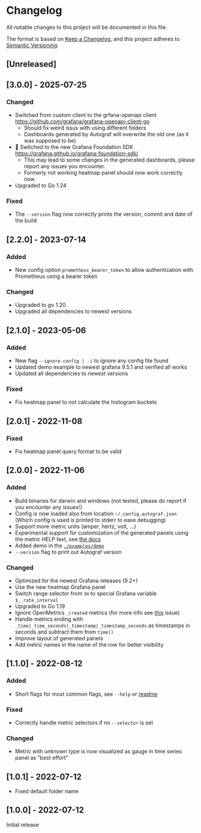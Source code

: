 # Changelog
All notable changes to this project will be documented in this file.

The format is based on [Keep a Changelog](https://keepachangelog.com/en/1.0.0/),
and this project adheres to [Semantic Versioning](https://semver.org/spec/v2.0.0.html).

## [Unreleased]

## [3.0.0] - 2025-07-25
### Changed
 - Switched from custom client to the grfana-openapi client https://github.com/grafana/grafana-openapi-client-go
   - Should fix weird issus with using different folders
   - Dashboards generated by Autograf will overwrite the old one (as it was supposed to be)
 - :tada: Switched to the new Grafana Foundation SDK https://grafana.github.io/grafana-foundation-sdk/
   - This may lead to some changes in the generated dashboards, please report any issues you encounter.
   - Formerly not working heatmap panel should now work correctly now.
 - Upgraded to Go 1.24

### Fixed
 - The `--version` flag now correctly prints the version, commit and date of the build

## [2.2.0] - 2023-07-14
### Added
 - New config option `prometheus_bearer_token` to allow authentication with Prometheus using a bearer token
### Changed
 - Upgraded to go 1.20
 - Upgraded all dependencies to newest versions

## [2.1.0] - 2023-05-06
### Added
 - New flag `--ignore-config | -i` to ignore any config file found
 - Updated demo example to newest grafana 9.5.1 and verified all works
 - Updated all dependencies to newest versions
### Fixed
 - Fix heatmap panel to not calculate the histogram buckets

## [2.0.1] - 2022-11-08
### Fixed
 - Fix heatmap panel query format to be valid

## [2.0.0] - 2022-11-06
### Added
 - Build binaries for darwin and windows (not tested, please do report if you encounter any issues!)
 - Config is now loaded also from location `~/.config.autograf.json` (Which config is used is printed to stderr to ease debugging)
 - Support more metric units (amper, hertz, volt, ...)
 - Experimental support for customization of the generated panels using the metric HELP text, see [the docs](./README.md#panel-config-customization-experimental)
 - Added demo in the [`./examples/demo`](./examples/demo/)
 - `--version` flag to print out Autograf version
### Changed
 - Optimized for the newest Grafana releases (9.2+)
 - Use the new heatmap Grafana panel
 - Switch range selector from `3m` to special Grafana variable `$__rate_interval`
 - Upgraded to Go 1.19
 - Ignore OpenMetrics `_created` metrics (for more info see [this](https://github.com/prometheus/prometheus/issues/6541) issue)
 - Handle metrics ending with `_time|_time_seconds|_timestamp|_timestamp_seconds` as timestamps in seconds and subtract them from `time()`
 - Improve layout of generated panels
 - Add metric names in the name of the row for better visibility

## [1.1.0] - 2022-08-12
### Added
 - Short flags for most common flags, see `--help` or [readme](https://github.com/fusakla/autograf#how-to-use)
### Fixed
 - Correctly handle metric selectors if no `--selector` is set
### Changed
 - Metric with unknown type is now visualized as gauge in time series panel as "best effort"

## [1.0.1] - 2022-07-12
 - Fixed default folder name

## [1.0.0] - 2022-07-12
Initial release
